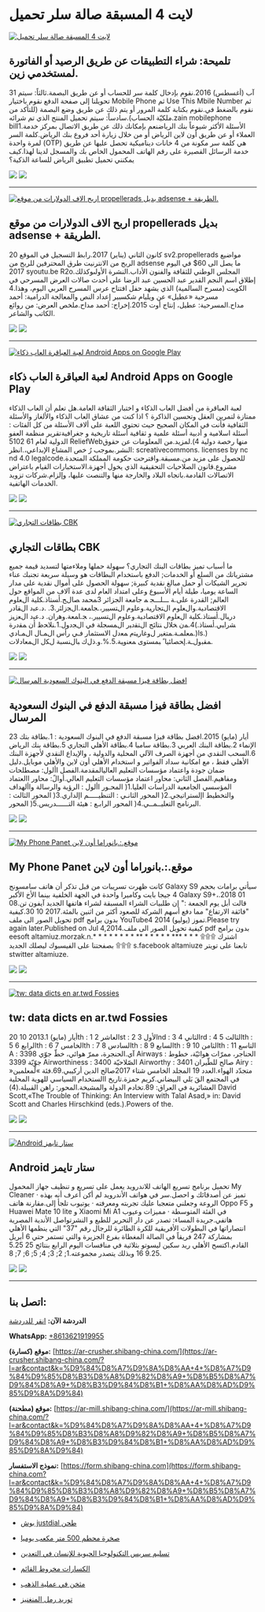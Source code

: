 # لايت 4 المسبقة صالة سلر تحميل

<a href="https://swt.shibang-china.com/?l=ar&img&k=%D9%84%D8%A7%D9%8A%D8%AA+4+%D8%A7%D9%84%D9%85%D8%B3%D8%A8%D9%82%D8%A9+%D8%B5%D8%A7%D9%84%D8%A9+%D8%B3%D9%84%D8%B1+%D8%AA%D8%AD%D9%85%D9%8A%D9%84" target="_blank">![لايت 4 المسبقة صالة سلر تحميل](http://static.shibang-china.com/all-800x300/467.jpg)</a>

## تلميحة: شراء التطبيقات عن طريق الرصيد أو الفاتورة لمستخدمي زين.
31 آب (أغسطس) 2016.نقوم بإدخال كلمة سر للحساب أو عن طريق البصمة.ثالثاً: سيتم تحويلنا إلى صفحة الدفع نقوم باختيار Mobile Phone ثم Use This Mbile Number ثم نقوم بالضغط في.نقوم بكتابة كلمة المرور أو يتم ذلك عن طريق وضع البصمة (للتأكد من ملكيّة الحساب).سادساً: سيتم تحميل المنتج الذي تم شرائه.zain mobilephone bill1.الأسئلة الأكثر شيوعاً بنك الرياضنعم بإمكانك ذلك عن طريق الاتصال بمركز خدمة العملاء أو عن طريق أون لاين الرياض أو من خلال زيارة أحد فروع بنك الرياض.كلمة السر لمرة واحدة (OTP) هي كلمة سر مكونة من 4 خانات ديناميكية تحصل عليها عن طريق خدمة الرسائل القصيرة على رقم الهاتف المحمول الخاص بك والمسجل لدينا لهذا.كيف يمكنني تحميل تطبيق الرياض للساعة الذكية؟


<a href="https://whatsapp.shibangsoft.com/WhatsApp.php" target="_blank" title="WhatsApp">![](http://static.shibang-china.com/icon/whatsapp.png)</a> <a href="https://swt.shibang-china.com/?l=ar&icon&k=%D9%84%D8%A7%D9%8A%D8%AA+4+%D8%A7%D9%84%D9%85%D8%B3%D8%A8%D9%82%D8%A9+%D8%B5%D8%A7%D9%84%D8%A9+%D8%B3%D9%84%D8%B1+%D8%AA%D8%AD%D9%85%D9%8A%D9%84" target="_blank">![](http://static.shibang-china.com/icon/chat-ar.png)</a>

---

<a href="https://swt.shibang-china.com/?l=ar&img&k=%D9%84%D8%A7%D9%8A%D8%AA+4+%D8%A7%D9%84%D9%85%D8%B3%D8%A8%D9%82%D8%A9+%D8%B5%D8%A7%D9%84%D8%A9+%D8%B3%D9%84%D8%B1+%D8%AA%D8%AD%D9%85%D9%8A%D9%84" target="_blank">![اربح الاف الدولارات من موقع propellerads بديل adsense + الطريقة.](http://static.shibang-china.com/all-800x300/9.jpg)</a>

## اربح الاف الدولارات من موقع propellerads بديل adsense + الطريقة.
20 كانون الثاني (يناير) 2017.رابط التسجيل في الموقع sv2.propellerads مواضيع الربح من الانترنيت طرق المحترفين للربح من adsense ما يصل الى 60$ في اليوم 2017 syoutu.be R2o.المجلس الوطني للثقافة والفنون الأداب.النشرة الأولىوكذلك إطلاق اسم النجم القدير عبد الحسين عبد الرضا على أحدث صالات العرض المسرحي في الكويت (مسرح السالمية) الذي يشهد حفل افتتاح عرس المسرح العربي اليوم، وهذا.4 مسرحية «عطيل» عن ويليام شكسبير إعداد النص والمعالجة الدرامية: أحمد مداح.المسرحية: عطيل، إنتاج أوت 2015.إخراج: أحمد مداح.ملخص العرض: من روائع الكاتب والشاعر.


<a href="https://whatsapp.shibangsoft.com/WhatsApp.php" target="_blank" title="WhatsApp">![](http://static.shibang-china.com/icon/whatsapp.png)</a> <a href="https://swt.shibang-china.com/?l=ar&icon&k=%D9%84%D8%A7%D9%8A%D8%AA+4+%D8%A7%D9%84%D9%85%D8%B3%D8%A8%D9%82%D8%A9+%D8%B5%D8%A7%D9%84%D8%A9+%D8%B3%D9%84%D8%B1+%D8%AA%D8%AD%D9%85%D9%8A%D9%84" target="_blank">![](http://static.shibang-china.com/icon/chat-ar.png)</a>

---

<a href="https://swt.shibang-china.com/?l=ar&img&k=%D9%84%D8%A7%D9%8A%D8%AA+4+%D8%A7%D9%84%D9%85%D8%B3%D8%A8%D9%82%D8%A9+%D8%B5%D8%A7%D9%84%D8%A9+%D8%B3%D9%84%D8%B1+%D8%AA%D8%AD%D9%85%D9%8A%D9%84" target="_blank">![لعبة العباقرة العاب ذكاء Android Apps on Google Play](http://static.shibang-china.com/all-800x300/286.jpg)</a>

## لعبة العباقرة العاب ذكاء Android Apps on Google Play
لعبة العباقرة من أفضل العاب الذكاء و اختبار الثقافة العامة.هل تعلم أن العاب الذكاء ممتازة لتمرين العقل وتحسين الذاكرة ؟ اذا كنت من عشاق العاب الذكاء والألغاز والأسئلة الثقافية فأنت في المكان الصحيح حيث تحتوي اللعبة على ألاف الأسئلة من كل الفئات : أسئلة اسلامية و أدبية أسئلة علمية و ثقافية أسئلة تاريخية و جغرافيةتقرير منظمة العفو الدولية لعام 61 5102 ReliefWebﻣﻨﻬﺎ رﺧﺼﺔ دوﻟﻴﺔ 4).ﻟﻤﺰﻳﺪ.ﻣﻦ اﻟﻤﻌﻠﻮﻣﺎت ﻋﻦ ﺣﻘﻮق اﻟﻨﺸﺮ.ﺑﻤﻮﺟﺐ رُ ﺧﺺ اﻟﻤﺸﺎع اﻹﺑﺪاﻋﻲ،.اﻧﻈﺮ: screativecommons. licenses by nc nd 4.0 legalcode.ﻟﻠﺤﺼﻮل ﻋﻠﻰ ﻣﺰﻳﺪ ﻣﻦ.ﻣﺴﺒﻘﺔ.واﻗﺘﺮﺣﺖ ﺣﻜﻮﻣﺔ اﻟﻤﻤﻠﻜﺔ اﻟﻤﺘﺤﺪة ﻣﺸﺮوع.ﻗﺎﻧﻮن اﻟﺼﻼﺣﻴﺎت اﻟﺘﺤﻘﻴﻘﻴﺔ اﻟﺬي ﻳﺨﻮل أﺟﻬﺰة.اﻻﺳﺘﺨﺒﺎرات اﻟﻘﻴﺎم ﺑﺎﻋﺘﺮاض اﻻﺗﺼﺎﻻت اﻟﻘﺎدﻣﺔ.ﺑﺎﺗﺠﺎه اﻟﺒﻼد واﻟﺨﺎرﺟﺔ ﻣﻨﻬﺎ واﻟﺘﻨﺼﺖ ﻋﻠﻴﻬﺎ، وإﻟﺰام.ﺷﺮﻛﺎت ﺗﺰوﻳﺪ اﻟﺨﺪﻣﺎت اﻟﻬﺎﺗﻔﻴﺔ.


<a href="https://whatsapp.shibangsoft.com/WhatsApp.php" target="_blank" title="WhatsApp">![](http://static.shibang-china.com/icon/whatsapp.png)</a> <a href="https://swt.shibang-china.com/?l=ar&icon&k=%D9%84%D8%A7%D9%8A%D8%AA+4+%D8%A7%D9%84%D9%85%D8%B3%D8%A8%D9%82%D8%A9+%D8%B5%D8%A7%D9%84%D8%A9+%D8%B3%D9%84%D8%B1+%D8%AA%D8%AD%D9%85%D9%8A%D9%84" target="_blank">![](http://static.shibang-china.com/icon/chat-ar.png)</a>

---

<a href="https://swt.shibang-china.com/?l=ar&img&k=%D9%84%D8%A7%D9%8A%D8%AA+4+%D8%A7%D9%84%D9%85%D8%B3%D8%A8%D9%82%D8%A9+%D8%B5%D8%A7%D9%84%D8%A9+%D8%B3%D9%84%D8%B1+%D8%AA%D8%AD%D9%85%D9%8A%D9%84" target="_blank">![بطاقات التجاري CBK](http://static.shibang-china.com/all-800x300/1075.jpg)</a>

## بطاقات التجاري CBK
ما أسباب تميز بطاقات البنك التجاري؟ سهولة حملها وملاءمتها لتسديد قيمة جميع مشترياتك من السلع أو الخدمات; الدفع باستخدام البطاقات هو وسيلة سريعة تجنبك عناء تحرير الشيكات أو حمل مبالغ نقدية كبيرة; سهولة الحصول على أموال نقدية على مدار الساعة يوميا، طيلة أيام الأسبوع وعلى امتداد العام لدى عدة آلاف من المواقع حول العالم; القدرة على.ﺔ ـــﻠـــﺠ ﻤ جامعة الجزائر 3ﻤﺤﻤﺩ ﺼﺎﻝﺢ.ﺃﺴﺘﺎﺫ.ﻜﻠﻴﺔ ﺍﻝﻌﻠﻭﻡ ﺍﻻﻗﺘﺼﺎﺩﻴﺔ.ﻭﺍﻝﻌﻠﻭﻡ ﺍﻝﺘﺠﺎﺭﻴﺔ.ﻭﻋﻠﻭﻡ ﺍﻝﺘﺴﻴﻴﺭ،.ﺠﺎﻤﻌﺔ.ﺍﻝﺠﺯﺍﺌﺭ.3. .ﺩ.ﻋﺒﺩ ﺍﻝﻘﺎﺩﺭ ﺩﺭﺒﺎل.ﺃﺴﺘﺎﺫ.ﻜﻠﻴﺔ ﺍﻝﻌﻠﻭﻡ ﺍﻻﻗﺘﺼﺎﺩﻴﺔ.ﻭﻋﻠﻭﻡ ﺍﻝﺘﺴﻴﻴﺭ.، ﺠ.ﺎﻤﻌﺔ.ﻭﻫﺭﺍﻥ. ﺩ.ﻋﺒﺩ ﺍﻝﻌﺯﻴﺯ ﺸﺭﺍﺒﻲ.ﺃﺴﺘﺎﺫ.)4.ﻤﻥ ﺨﻼل ﻨﺘﺎﺌﺞ ﺍﻝﺘﻘﺩﻴﺭ ﺍﻝﻤﺴﺠﻠﺔ ﻓﻲ ﺍﻝﺠﺩﻭل.1.ﻨﻼﺤﻅ ﺃﻥ ﻤﻘﺩﺭﺓ ﻤﻌﻠﻤـﺔ.ﻤﺘﻐﻴﺭ ﻝﻭﻏﺎﺭﻴﺘﻡ ﻤﻌﺩل ﺍﻻﺴﺘﺜﻤﺎﺭ ﻓـﻲ ﺭﺃﺱ ﺍﻝﻤـﺎل ﺍﻝﻤـﺎﺩﻱ.)ls.) ﻤﻘﺒﻭﻝـﺔ.ﺇﺤﺼﺎﺌﻴﺎﹰ ﺒﻤﺴﺘﻭﻯ ﻤﻌﻨﻭﻴﺔ.5.%.ﻭ.ﺫﻝﻙ ﺒﺎﻝﻨﺴﺒﺔ ﻝﻜل ﺍﻝﻤﻌﺎﺩﻻﺕ.


<a href="https://whatsapp.shibangsoft.com/WhatsApp.php" target="_blank" title="WhatsApp">![](http://static.shibang-china.com/icon/whatsapp.png)</a> <a href="https://swt.shibang-china.com/?l=ar&icon&k=%D9%84%D8%A7%D9%8A%D8%AA+4+%D8%A7%D9%84%D9%85%D8%B3%D8%A8%D9%82%D8%A9+%D8%B5%D8%A7%D9%84%D8%A9+%D8%B3%D9%84%D8%B1+%D8%AA%D8%AD%D9%85%D9%8A%D9%84" target="_blank">![](http://static.shibang-china.com/icon/chat-ar.png)</a>

---

<a href="https://swt.shibang-china.com/?l=ar&img&k=%D9%84%D8%A7%D9%8A%D8%AA+4+%D8%A7%D9%84%D9%85%D8%B3%D8%A8%D9%82%D8%A9+%D8%B5%D8%A7%D9%84%D8%A9+%D8%B3%D9%84%D8%B1+%D8%AA%D8%AD%D9%85%D9%8A%D9%84" target="_blank">![افضل بطاقة فيزا مسبقة الدفع في البنوك السعودية المرسال](http://static.shibang-china.com/all-800x300/232.jpg)</a>

## افضل بطاقة فيزا مسبقة الدفع في البنوك السعودية المرسال
23 أيار (مايو) 2015.افضل بطاقة فيزا مسبقة الدفع في البنوك السعودية : 1.بطاقة بتك الإنماء 2.بطاقة البنك العربي 3.بطاقة سامبا 4.بطاقة الأهلي التجاري 5.بطاقة بنك الرياض 6.السحب النقدي من أجهزة الصرف الآلي المحلية والدولية ، والإيداع النقدي لأجهزة البنك الأهلي فقط ، مع امكانية سداد الفواتير و استخدام الأهلي أون لاين والأهلي موبايل.دليل ضمان جودة واعتماد مؤسسات التعليم العاليالمقدمة.الفصل األول: مصطلحات ومفاهيم.الفصل الثاني: محاور اعتماد مؤسسات التعليم العالي.أوالً: محاور االعتماد المؤسسي الجامعية الدراسات العليا.1( المحـور األول : الرؤية والرسالة واألهداف والتخطيط اإلستراتيجي.2( المحور الثانـي : التنظيـــــم اإلداري.3( المحور الثالث : البرنامج التعليــمــي.4( المحور الرابـع : هيئة التــــــدريس.5( المحور.


<a href="https://whatsapp.shibangsoft.com/WhatsApp.php" target="_blank" title="WhatsApp">![](http://static.shibang-china.com/icon/whatsapp.png)</a> <a href="https://swt.shibang-china.com/?l=ar&icon&k=%D9%84%D8%A7%D9%8A%D8%AA+4+%D8%A7%D9%84%D9%85%D8%B3%D8%A8%D9%82%D8%A9+%D8%B5%D8%A7%D9%84%D8%A9+%D8%B3%D9%84%D8%B1+%D8%AA%D8%AD%D9%85%D9%8A%D9%84" target="_blank">![](http://static.shibang-china.com/icon/chat-ar.png)</a>

---

<a href="https://swt.shibang-china.com/?l=ar&img&k=%D9%84%D8%A7%D9%8A%D8%AA+4+%D8%A7%D9%84%D9%85%D8%B3%D8%A8%D9%82%D8%A9+%D8%B5%D8%A7%D9%84%D8%A9+%D8%B3%D9%84%D8%B1+%D8%AA%D8%AD%D9%85%D9%8A%D9%84" target="_blank">![My Phone Panet موقع.:.بانوراما أون لاين](http://static.shibang-china.com/all-800x300/566.jpg)</a>

## My Phone Panet موقع.:.بانوراما أون لاين
كانت ظهرت تسريبات من قبل تذكر أن هاتف سامسونج Galaxy S9 سيأتي برامات بحجم 4 جيجا بايت وكاميرا واحدة في الجهة الخلفية بينما الأخ الأكبر Galaxy S9+،.2018 01 08.قالت أبل يوم الجمعة :&quot; إن طلبيات الشراء المسبقة لشراء هاتفها الجديد آيفون تن &quot;فائقة الارتفاع&quot; مما دفع أسهم الشركة للصعود أكثر من اثنين بالمئة.2017 10 30.كيفية تحويل الصور الى ملف pdf بدون برامج YouTube4 تموز (يوليو) 2014.Please try again later.Published on Jul 4,2014.كيفية تحويل الصور الى ملف pdf بدون برامج eesoft altamiuz.morzak.n.* * * * * * * * ** * * * * * *** * * * ۩۩۩ اشترك بصفحتنا على الفيسبوك ليصلك الجديد ۩۩۩ s.facebook altamiuze تابعنا على تويتر stwitter altamiuze.


<a href="https://whatsapp.shibangsoft.com/WhatsApp.php" target="_blank" title="WhatsApp">![](http://static.shibang-china.com/icon/whatsapp.png)</a> <a href="https://swt.shibang-china.com/?l=ar&icon&k=%D9%84%D8%A7%D9%8A%D8%AA+4+%D8%A7%D9%84%D9%85%D8%B3%D8%A8%D9%82%D8%A9+%D8%B5%D8%A7%D9%84%D8%A9+%D8%B3%D9%84%D8%B1+%D8%AA%D8%AD%D9%85%D9%8A%D9%84" target="_blank">![](http://static.shibang-china.com/icon/chat-ar.png)</a>

---

<a href="https://swt.shibang-china.com/?l=ar&img&k=%D9%84%D8%A7%D9%8A%D8%AA+4+%D8%A7%D9%84%D9%85%D8%B3%D8%A8%D9%82%D8%A9+%D8%B5%D8%A7%D9%84%D8%A9+%D8%B3%D9%84%D8%B1+%D8%AA%D8%AD%D9%85%D9%8A%D9%84" target="_blank">![tw: data dicts en ar.twd Fossies](http://static.shibang-china.com/all-800x300/1334.jpg)</a>

## tw: data dicts en ar.twd Fossies
20 أيار (مايو) 2013.1 10th : العاشر 2 1st : الأول 3 2nd : الثاني 4 3rd : الثالث 5 4th : الرابع 6 5th : الخامس 7 6th : السادس 8 7th : السابع 9 8th : الثامن 10 9th : التاسع 11 A : آي.الحنجرة، ممرّ هوائي، خطّ جوّي 3398 Airways : الحناجر، ممرّات هوائيّة، خطوط جوّيّة 3399 Airworthiness : الصّلاحيّة 3400 Airworthy : صالح للطّيران 3401 Airy : متجدّد الهواء.العدد 19 المجلد الخامس شتاء 2017صالح الدين أركيبي.69.فئة »لْمعلمين« في المجتمع القَ بَلي البيضاني.كريم حمزة.تاريخ االستخدام السياسي للهوية المحلية العشائرية في العراق: 89.تخادم الدولة والمشيخة.المحور: راهن القبيلة.(4) David Scott,«The Trouble of Thinking: An Interview with Talal Asad,» in: David Scott and Charles Hirschkind (eds.).Powers of the.


<a href="https://whatsapp.shibangsoft.com/WhatsApp.php" target="_blank" title="WhatsApp">![](http://static.shibang-china.com/icon/whatsapp.png)</a> <a href="https://swt.shibang-china.com/?l=ar&icon&k=%D9%84%D8%A7%D9%8A%D8%AA+4+%D8%A7%D9%84%D9%85%D8%B3%D8%A8%D9%82%D8%A9+%D8%B5%D8%A7%D9%84%D8%A9+%D8%B3%D9%84%D8%B1+%D8%AA%D8%AD%D9%85%D9%8A%D9%84" target="_blank">![](http://static.shibang-china.com/icon/chat-ar.png)</a>

---

<a href="https://swt.shibang-china.com/?l=ar&img&k=%D9%84%D8%A7%D9%8A%D8%AA+4+%D8%A7%D9%84%D9%85%D8%B3%D8%A8%D9%82%D8%A9+%D8%B5%D8%A7%D9%84%D8%A9+%D8%B3%D9%84%D8%B1+%D8%AA%D8%AD%D9%85%D9%8A%D9%84" target="_blank">![Android ستار تايمز](http://static.shibang-china.com/all-800x300/1304.jpg)</a>

## Android ستار تايمز
تحميل برنامج تسريع الهاتف للاندرويد يعمل على تسريع و تنظيف جهاز المحمول My Cleaner &middot; تميز عن أصدقائك و احصل.سر في هواتف الأندرويد لم أكن أعرف أنه بهذه الروعة وجعلني متعجبا عليك تجربته ومعرفته &middot; يوتيوب تلجأ إلى.مقارنة هاتف Oppo F5 و Huawei Mate 10 lite و Xiaomi Mi A1 في الفئة المتوسطة &middot; مميزات وعيوب هاتفي.جريدة المساء: تصدر عن دار التحرير للطبع و النشرتواصل الأندية المصرية انتصاراتها في البطولات الأفريقية للكرة الطائرة للرجال رقم &quot;37&quot; التي ينظمها الأهلي بمشاركة 247 فريقاً في الصالة المغطاة بفرع الجزيرة والتي تستمر حتي 6 أبريل القادم.اكتسح الأهلي ريد سكين ليسوتو بثلاثية في منافسات اليوم الرابع بنتائج 25 5.25 9.25 16 وبذلك يتصدر مجموعته.1; 2; 3; 4; 5; 6; 7; 8.


<a href="https://whatsapp.shibangsoft.com/WhatsApp.php" target="_blank" title="WhatsApp">![](http://static.shibang-china.com/icon/whatsapp.png)</a> <a href="https://swt.shibang-china.com/?l=ar&icon&k=%D9%84%D8%A7%D9%8A%D8%AA+4+%D8%A7%D9%84%D9%85%D8%B3%D8%A8%D9%82%D8%A9+%D8%B5%D8%A7%D9%84%D8%A9+%D8%B3%D9%84%D8%B1+%D8%AA%D8%AD%D9%85%D9%8A%D9%84" target="_blank">![](http://static.shibang-china.com/icon/chat-ar.png)</a>

---
## اتصل بنا:

**الدردشة الآن:** [انقر للدردشة](https://swt.shibang-china.com?l=ar&contact&k=%D9%84%D8%A7%D9%8A%D8%AA+4+%D8%A7%D9%84%D9%85%D8%B3%D8%A8%D9%82%D8%A9+%D8%B5%D8%A7%D9%84%D8%A9+%D8%B3%D9%84%D8%B1+%D8%AA%D8%AD%D9%85%D9%8A%D9%84)

**WhatsApp:**  [+8613621919955](https://whatsapp.shibangsoft.com/WhatsApp.php)

**موقع (كسارة):** [https://ar-crusher.shibang-china.com/](https://ar-crusher.shibang-china.com/?l=ar&contact&k=%D9%84%D8%A7%D9%8A%D8%AA+4+%D8%A7%D9%84%D9%85%D8%B3%D8%A8%D9%82%D8%A9+%D8%B5%D8%A7%D9%84%D8%A9+%D8%B3%D9%84%D8%B1+%D8%AA%D8%AD%D9%85%D9%8A%D9%84)

**موقع (مطحنة):** [https://ar-mill.shibang-china.com/](https://ar-mill.shibang-china.com/?l=ar&contact&k=%D9%84%D8%A7%D9%8A%D8%AA+4+%D8%A7%D9%84%D9%85%D8%B3%D8%A8%D9%82%D8%A9+%D8%B5%D8%A7%D9%84%D8%A9+%D8%B3%D9%84%D8%B1+%D8%AA%D8%AD%D9%85%D9%8A%D9%84)

**نموذج الاستفسار:** [https://form.shibang-china.com](https://form.shibang-china.com?l=ar&contact&k=%D9%84%D8%A7%D9%8A%D8%AA+4+%D8%A7%D9%84%D9%85%D8%B3%D8%A8%D9%82%D8%A9+%D8%B5%D8%A7%D9%84%D8%A9+%D8%B3%D9%84%D8%B1+%D8%AA%D8%AD%D9%85%D9%8A%D9%84)

* [بوش justdial طحن](../26/%D8%A8%D9%88%D8%B4%20justdial%20%D8%B7%D8%AD%D9%86.md)

* [صخرة محطم 500 متر مكعب يوميا](../27/%D8%B5%D8%AE%D8%B1%D8%A9%20%D9%85%D8%AD%D8%B7%D9%85%20500%20%D9%85%D8%AA%D8%B1%20%D9%85%D9%83%D8%B9%D8%A8%20%D9%8A%D9%88%D9%85%D9%8A%D8%A7.md)

* [تسليم سريس التكنولوجيا الحيوية للإنسان في التعدين](../29/%D8%AA%D8%B3%D9%84%D9%8A%D9%85%20%D8%B3%D8%B1%D9%8A%D8%B3%20%D8%A7%D9%84%D8%AA%D9%83%D9%86%D9%88%D9%84%D9%88%D8%AC%D9%8A%D8%A7%20%D8%A7%D9%84%D8%AD%D9%8A%D9%88%D9%8A%D8%A9%20%D9%84%D9%84%D8%A5%D9%86%D8%B3%D8%A7%D9%86%20%D9%81%D9%8A%20%D8%A7%D9%84%D8%AA%D8%B9%D8%AF%D9%8A%D9%86.md)

* [الكسارات مخروط القائم](../30/%D8%A7%D9%84%D9%83%D8%B3%D8%A7%D8%B1%D8%A7%D8%AA%20%D9%85%D8%AE%D8%B1%D9%88%D8%B7%20%D8%A7%D9%84%D9%82%D8%A7%D8%A6%D9%85.md)

* [مثخن في عملية الذهب](../30/%D9%85%D8%AB%D8%AE%D9%86%20%D9%81%D9%8A%20%D8%B9%D9%85%D9%84%D9%8A%D8%A9%20%D8%A7%D9%84%D8%B0%D9%87%D8%A8.md)

* [توريد رمل المنغنيز](../29/%D8%AA%D9%88%D8%B1%D9%8A%D8%AF%20%D8%B1%D9%85%D9%84%20%D8%A7%D9%84%D9%85%D9%86%D8%BA%D9%86%D9%8A%D8%B2.md)
